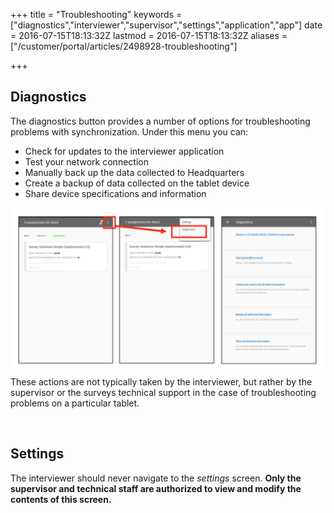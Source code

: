 +++
title = "Troubleshooting"
keywords = ["diagnostics","interviewer","supervisor","settings","application","app"]
date = 2016-07-15T18:13:32Z
lastmod = 2016-07-15T18:13:32Z
aliases = ["/customer/portal/articles/2498928-troubleshooting"]

+++

Diagnostics
-----------

  
The diagnostics button provides a number of options for troubleshooting
problems with synchronization. Under this menu you can:

-   Check for updates to the interviewer application
-   Test your network connection
-   Manually back up the data collected to Headquarters
-   Create a backup of data collected on the tablet device
-   Share device specifications and information   

  
![](images/658889.png)  
These actions are not typically taken by the interviewer, but rather by
the supervisor or the surveys technical support in the case of
troubleshooting problems on a particular tablet.  
  
  
 

Settings
--------

  
The interviewer should never navigate to the *settings* screen. **Only
the supervisor and technical staff are authorized to view and modify the
contents of this screen.**
